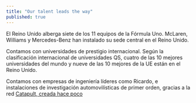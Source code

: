 ```yaml
---
title: "Our talent leads the way"
published: true
---
```

El Reino Unido alberga siete de los 11 equipos de la Fórmula Uno. McLaren, Williams y Mercedes-Benz han instalado su sede central en el Reino Unido. 

Contamos con universidades de prestigio internacional. Según la clasificación internacional de universidades QS, cuatro de las 10 mejores universidades del mundo y nueve de las 10 mejores de la UE están en el Reino Unido.

Contamos con empresas de ingeniería líderes como Ricardo, e instalaciones de investigación automovilísticas de primer orden, gracias a la red [Catapult, creada hace poco](https://catapult.org.uk/)
